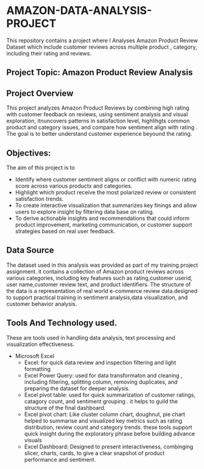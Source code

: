 
# AMAZON-DATA-ANALYSIS-PROJECT
This repository contains a project where I Analyses Amazon Product Review Dataset which include customer reviews across multiple product , category, including their rating and reviews.
## Project Topic:  Amazon Product Review Analysis 

## Project Overview 
This project analyzes Amazon Product Reviews by combining high rating with customer feedback on reviews, using sentiment analysis and visual exploration, itnuncovers patterns in satisfaction level, highlihgts common product and category issues, and compare how sentiment align with rating .
      The goal is to better understand customer experience beyound the rating.
## Objectives:
The aim of this project is to
 - Identify where customer sentiment aligns or conflict with numeric rating score across various productx and categories.
 -  Highlight which product receive the most polarized review  or consistent satisfaction trends.
 -  To create interactive visualization that summarizes key finings and allow users to explore insight by filtering data base on rating.
 -  To derive actionable insights and recommendations that could inform product improvement, marketing communication, or customer support strategies based on real user feedback.
## Data Source
The dataset used in this analysis was provided as part of my training  project assignment. it contains a collection of Amazon product reviews across various categories, including key features such as rating,customer userid, user name,customer review text, and product identifiers.
    The structure of the data is a representation of real world e-commerce review data.designed to support practical training in sentiment analysis,data visualization, and customer behavior analysis. 
## Tools And Technology used.
These are tools used in handling data analysis, text processing and visualization effectiveness.
- Microsoft Excel
   - Excel: for quick data review and inspection filtering and light formatting
   - Excel Power Query: used for data transformaton and cleaning , including filtering, splitting column, removing duplicates, and preparing the dataset for deeper analysis.
   - Excel pivot table: used for quick summarization of customer ratings, catagory count, and sentiment grouping . it helps to guild the structure of the final dashboard.
   - Excel pivot chart: Like cluster column chart, doughnut, pie chart helped to summarise and visualized key metrics such as rating distribution, review count and category trends. these            tools support quick insight during the exploratory phrase before building advance visuals
   - Excel Dashboard: Designed to present interactiveness, combinging slicer, charts, cards, to give a clear snapshot of product performance and sentiment.
